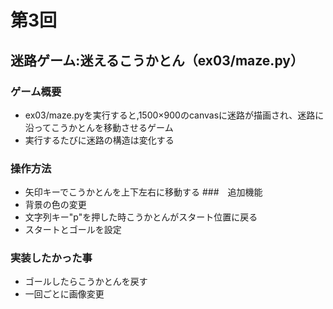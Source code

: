 # 第3回
## 迷路ゲーム:迷えるこうかとん（ex03/maze.py）
### ゲーム概要
- ex03/maze.pyを実行すると,1500×900のcanvasに迷路が描画され、迷路に沿ってこうかとんを移動させるゲーム
- 実行するたびに迷路の構造は変化する
### 操作方法
- 矢印キーでこうかとんを上下左右に移動する
###　追加機能
- 背景の色の変更
- 文字列キー"p"を押した時こうかとんがスタート位置に戻る
- スタートとゴールを設定
### 実装したかった事
- ゴールしたらこうかとんを戻す
- 一回ごとに画像変更

